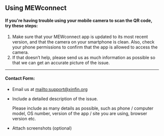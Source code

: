 ## Using MEWconnect

#### If you're having trouble using your mobile camera to scan the QR code, try these steps:

1. Make sure that your MEWconnect app is updated to its most recent version, and that the camera on your smartphone is clean. Also, check your phone permissions to confirm that the app is allowed to access the camera.
2. If that doesn’t help, please send us as much information as possible so that we can get an accurate picture of the issue.

***

#### Contact Form:

* Email us at <mailto:support@xinfin.org>

* <p>Include a detailed description of the issue.</p>
  <note>Please include as many details as possible, such as phone / computer model, OS number, version of the app / site you are using, browser version etc.</note>

* Attach screenshots (optional)
